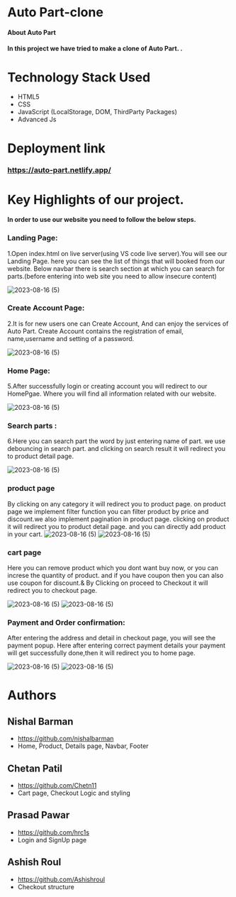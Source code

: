 # Auto Part-clone

#### About Auto Part

#### In this project we have tried to make a clone of Auto Part. .

# Technology Stack Used

- HTML5
- CSS
- JavaScript (LocalStorage, DOM, ThirdParty Packages)
- Advanced Js

# Deployment link

### https://auto-part.netlify.app/

# Key Highlights of our project.

#### In order to use our website you need to follow the below steps.

### Landing Page:

1.Open index.html on live server(using VS code live server).You will see our Landing Page. here you can see the list of things that will booked from our website. Below navbar there is search section at which you can search for parts.(before entering into web site you need to allow insecure content)

![2023-08-16 (5)](./redme%20img/landing%20page.JPG)

### Create Account Page:

2.It is for new users one can Create Account, And can enjoy the services of Auto Part. Create Account contains the registration of email, name,username and setting of a password.

![2023-08-16 (5)](./redme%20img/login%201.JPG)

### Home Page:

5.After successfully login or creating account you will redirect to our HomePgae. Where you will find all information related with our website.

![2023-08-16 (5)](./redme%20img/landing%20page.JPG)

### Search parts :

6.Here you can search part the word by just entering name of part. we use debouncing in search part. and clicking on search result it will redirect you to product detail page.

![2023-08-16 (5)](./redme%20img/search.JPG)

### product page

By clicking on any category it will redirect you to product page. on product page we implement filter function you can filter product by price and discount.we also implement pagination in product page. clicking on product it will redirect you to product detail page. and you can directly add product in your cart.
![2023-08-16 (5)](./redme%20img/product%20page.JPG)
![2023-08-16 (5)](./redme%20img/product%20page2.JPG)

### cart page

Here you can remove product which you dont want buy now, or you can increse the quantity of product. and if you have coupon then you can also use coupon for discount.& By Clicking on proceed to Checkout it will redirect you to checkout page.

![2023-08-16 (5)](./redme%20img/cart%20page.JPG)
![2023-08-16 (5)](./redme%20img/coupon.JPG)

### Payment and Order confirmation:

After entering the address and detail in checkout page, you will see the payment popup. Here after entering correct payment details your payment will get successfully done,then it will redirect you to home page.

![2023-08-16 (5)](./redme%20img/payment.JPG)
![2023-08-16 (5)](./redme%20img/payment%202.JPG)

# Authors

## Nishal Barman

- https://github.com/nishalbarman
- Home, Product, Details page, Navbar, Footer

## Chetan Patil

- https://github.com/Chetn11
- Cart page, Checkout Logic and styling

## Prasad Pawar

- https://github.com/hrc1s
- Login and SignUp page

## Ashish Roul

- https://github.com/Ashishroul
- Checkout structure

